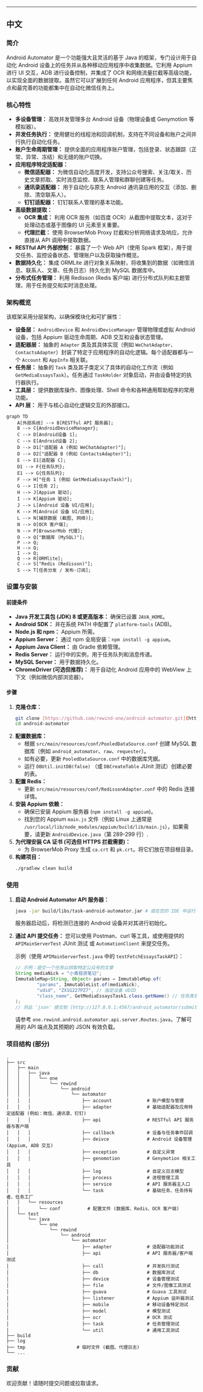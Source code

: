 ---

## 中文

### 简介

Android Automator 是一个功能强大且灵活的基于 Java 的框架，专门设计用于自动化 Android 设备上的任务并从各种移动应用程序中收集数据。它利用 Appium 进行 UI 交互，ADB 进行设备控制，并集成了 OCR 和网络流量拦截等高级功能，以实现全面的数据提取。虽然它可以扩展到任何 Android 应用程序，但其主要焦点和最完善的功能都集中在自动化微信任务上。

### 核心特性

* **多设备管理：** 高效并发管理多台 Android 设备（物理设备或 Genymotion 等模拟器）。
* **并发任务执行：** 使用健壮的线程池和回调机制，支持在不同设备和账户之间并行执行自动化任务。
* **账户生命周期管理：** 提供全面的应用程序账户管理，包括登录、状态跟踪（正常、异常、冻结）和无缝的账户切换。
* **应用程序特定适配器：**
    * **微信适配器：** 为微信自动化高度开发，支持公众号搜索、关注/取关、历史文章抓取、实时消息监控、联系人管理和群聊创建等任务。
    * **通讯录适配器：** 用于自动化与原生 Android 通讯录应用的交互（添加、删除、清空联系人）。
    * **钉钉适配器：** 钉钉联系人管理的基本功能。
* **高级数据提取：**
    * **OCR 集成：** 利用 OCR 服务（如百度 OCR）从截图中提取文本，这对于处理动态或基于图像的 UI 元素至关重要。
    * **代理拦截：** 使用 BrowserMob Proxy 拦截和分析网络请求及响应，允许直接从 API 调用中提取数据。
* **RESTful API 外部控制：** 暴露了一个 Web API（使用 Spark 框架），用于提交任务、监控设备状态、管理账户以及获取操作概览。
* **数据持久化：** 集成 ORMLite 进行对象关系映射，将收集到的数据（如微信消息、联系人、文章、任务日志）持久化到 MySQL 数据库中。
* **分布式任务管理：** 利用 Redisson (Redis 客户端) 进行分布式队列和主题管理，用于任务提交和实时消息处理。

### 架构概览

该框架采用分层架构，以确保模块化和可扩展性：

* **设备层：** `AndroidDevice` 和 `AndroidDeviceManager` 管理物理或虚拟 Android 设备，包括 Appium 驱动生命周期、ADB 交互和设备状态管理。
* **适配器层：** 抽象的 `Adapter` 类及其具体实现（例如 `WeChatAdapter`、`ContactsAdapter`）封装了特定于应用程序的自动化逻辑。每个适配器都与一个 `Account` 和 `AppInfo` 相关联。
* **任务层：** 抽象的 `Task` 类及其子类定义了具体的自动化工作流（例如 `GetMediaEssaysTask`）。任务通过 `TaskHolder` 对象启动，并由设备特定的执行器执行。
* **工具层：** 提供数据库操作、图像处理、Shell 命令和各种通用帮助程序的常用功能。
* **API 层：** 用于与核心自动化逻辑交互的外部接口。

<!-- end list -->

```mermaid
graph TD
    A[外部系统] --> B[RESTful API 服务器];
    B --> C{AndroidDeviceManager};
    C --> D[Android设备 1];
    C --> E[Android设备 2];
    D --> D1["适配器 A (例如 WeChatAdapter)"];
    D --> D2["适配器 B (例如 ContactsAdapter)"];
    E --> E1[适配器 C];
    D1 --> F{任务队列};
    E1 --> G{任务队列};
    F --> H["任务 1 (例如 GetMediaEssaysTask)"];
    G --> I[任务 2];
    H --> J[Appium 驱动];
    I --> K[Appium 驱动];
    J --> L[Android 设备 UI/应用];
    K --> M[Android 设备 UI/应用];
    L --> N[捕获数据 (截图, 网络)];
    N --> O[OCR 客户端];
    N --> P[BrowserMob 代理];
    O --> Q["数据库 (MySQL)"];
    P --> Q;
    H --> Q;
    I --> Q;
    Q --> R[ORMlite];
    C --> S["Redis (Redisson)"];
    S --> T[任务分发 / 发布-订阅];
```

### 设置与安装

#### 前提条件

* **Java 开发工具包 (JDK) 8 或更高版本：** 确保已设置 `JAVA_HOME`。
* **Android SDK：** 并在系统 PATH 中配置了 `platform-tools` (ADB)。
* **Node.js 和 npm：** Appium 所需。
* **Appium Server：** 通过 npm 全局安装：`npm install -g appium`。
* **Appium Java Client：** 由 Gradle 依赖管理。
* **Redis Server：** 运行中的实例，用于任务队列和消息传递。
* **MySQL Server：** 用于数据持久化。
* **ChromeDriver (可选但推荐)：** 用于自动化 Android 应用中的 WebView 上下文（例如微信内部浏览器）。

#### 步骤

1.  **克隆仓库：**
    ```bash
    git clone [https://github.com/rewind-one/android-automator.git](https://github.com/rewind-one/android-automator.git)
    cd android-automator
    ```
2.  **配置数据库：**
    * 根据 `src/main/resources/conf/PooledDataSource.conf` 创建 MySQL 数据库（例如 `android_automator`、`raw`、`requester`）。
    * 如有必要，更新 `PooledDataSource.conf` 中的数据库凭据。
    * 运行 `DBUtil.initDB(false)` （或 `DBCreateTable` JUnit 测试）创建必要的表。
3.  **配置 Redis：**
    * 更新 `src/main/resources/conf/RedissonAdapter.conf` 中的 Redis 连接详情。
4.  **安装 Appium 依赖：**
    * 确保已安装 Appium 服务器 (`npm install -g appium`)。
    * 找到您的 Appium `main.js` 文件（例如 Linux 上通常是 `/usr/local/lib/node_modules/appium/build/lib/main.js`），如果需要，请更新 `AndroidDevice.java`（第 289-299 行）.
5.  **为代理安装 CA 证书 (可选但 HTTPS 拦截需要)：**
    * 为 BrowserMob Proxy 生成 `ca.crt` 和 `pk.crt`。将它们放在项目根目录。
6.  **构建项目：**
    ```bash
    ./gradlew clean build
    ```

### 使用

1.  **启动 Android Automator API 服务器：**

    ```bash
    java -jar build/libs/task-android-automator.jar # 或在您的 IDE 中运行 `one.rewind.android.automator.api.server.AndroidServer.main()`
    ```

    服务器启动后，将检测已连接的 Android 设备并对其进行初始化。

2.  **通过 API 提交任务：**
    您可以使用 Postman、curl 等工具，或使用提供的 `APIMainServerTest` JUnit 测试 或 `AutomationClient` 来提交任务。

    示例（使用 `APIMainServerTest.java` 中的 `testFetchEssaysTaskAPI`）：

    ```java
    // 示例：提交一个任务以抓取特定公众号的文章
    String mediaNick = "小青投资笔记";
    ImmutableMap<String, Object> params = ImmutableMap.of(
            "params", ImmutableList.of(mediaNick),
            "udid", "ZX1G227PZ7", // 指定设备 UDID
            "class_name", GetMediaEssaysTask1.class.getName() // 任务类名
    );
    // 将此 'json' 提交到 [http://127.0.0.1:4567/android_automator/submit](http://127.0.0.1:4567/android_automator/submit)
    ```

    请参考 `one.rewind.android.automator.api.server.Routes.java`，了解可用的 API 端点及其预期的 JSON 有效负载。

### 项目结构 (部分)

```
.
├── src
│   ├── main
│   │   ├── java
│   │   │   └── one
│   │   │       └── rewind
│   │   │           └── android
│   │   │               └── automator
│   │   │                   ├── account             # 账户模型与管理
│   │   │                   ├── adapter             # 基础适配器及应用特定适配器 (例如：微信、通讯录、钉钉)
│   │   │                   ├── api                 # RESTful API 服务器与客户端
│   │   │                   ├── callback            # 设备与任务事件回调
│   │   │                   ├── deivce              # Android 设备管理 (Appium, ADB 交互)
│   │   │                   ├── exception           # 自定义异常
│   │   │                   ├── genomotion          # Genymotion 相关工具
│   │   │                   ├── log                 # 自定义日志模型
│   │   │                   ├── process             # 进程管理工具
│   │   │                   ├── service             # API 服务器主入口
│   │   │                   └── task                # 基础任务、任务持有者、任务工厂
│   │   └── resources
│   │       └── conf          # 配置文件 (数据库、Redis、OCR 客户端)
│   └── test
│       └── java
│           └── one
│               └── rewind
│                   └── android
│                       └── automator
│                           ├── adapter             # 适配器功能测试
│                           ├── api                 # API 服务器/客户端测试
│                           ├── call                # 并发执行测试
│                           ├── db                  # 数据库测试
│                           ├── device              # 设备管理测试
│                           ├── file                # 文件/图像工具测试
│                           ├── guava               # Guava 工具测试
│                           ├── listener            # Appium 监听器测试
│                           ├── mobile              # 移动设备特定测试
│                           ├── model               # 模型测试
│                           ├── ocr                 # OCR 测试
│                           ├── task                # 任务管理测试
│                           └── util                # 通用工具测试
├── build
├── log
├── tmp                   # 临时文件 (截图、代理日志)
└── ...
```

### 贡献

欢迎贡献！请随时提交问题或拉取请求。

